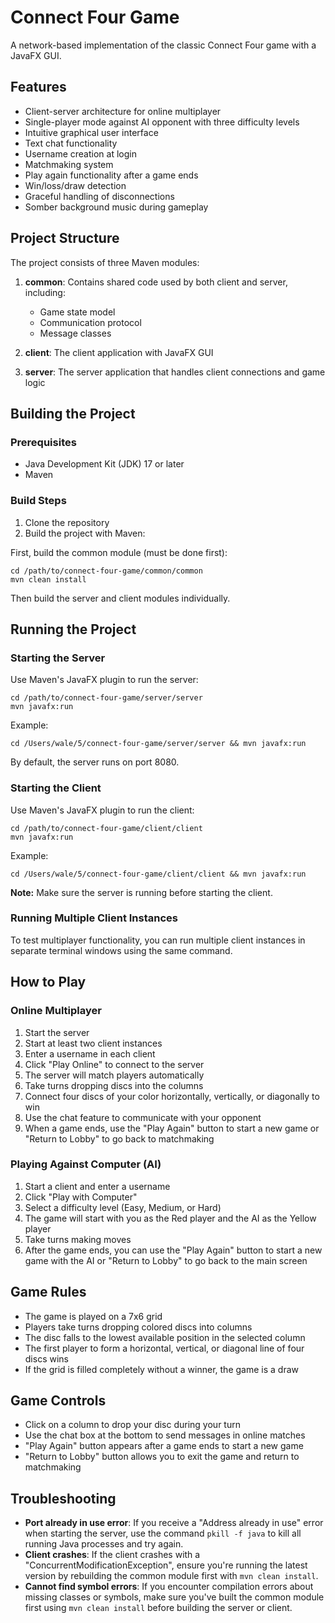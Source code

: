 # Connect Four Game

A network-based implementation of the classic Connect Four game with a JavaFX GUI.

## Features

- Client-server architecture for online multiplayer
- Single-player mode against AI opponent with three difficulty levels
- Intuitive graphical user interface
- Text chat functionality
- Username creation at login
- Matchmaking system
- Play again functionality after a game ends
- Win/loss/draw detection
- Graceful handling of disconnections
- Somber background music during gameplay

## Project Structure

The project consists of three Maven modules:

1. **common**: Contains shared code used by both client and server, including:
   - Game state model
   - Communication protocol
   - Message classes

2. **client**: The client application with JavaFX GUI

3. **server**: The server application that handles client connections and game logic

## Building the Project

### Prerequisites

- Java Development Kit (JDK) 17 or later
- Maven

### Build Steps

1. Clone the repository
2. Build the project with Maven:

First, build the common module (must be done first):
```
cd /path/to/connect-four-game/common/common
mvn clean install
```

Then build the server and client modules individually.

## Running the Project

### Starting the Server

Use Maven's JavaFX plugin to run the server:

```
cd /path/to/connect-four-game/server/server
mvn javafx:run
```

Example:
```
cd /Users/wale/5/connect-four-game/server/server && mvn javafx:run
```

By default, the server runs on port 8080.

### Starting the Client

Use Maven's JavaFX plugin to run the client:

```
cd /path/to/connect-four-game/client/client
mvn javafx:run
```

Example:
```
cd /Users/wale/5/connect-four-game/client/client && mvn javafx:run
```

**Note:** Make sure the server is running before starting the client.

### Running Multiple Client Instances

To test multiplayer functionality, you can run multiple client instances in separate terminal windows using the same command.

## How to Play

### Online Multiplayer

1. Start the server
2. Start at least two client instances
3. Enter a username in each client
4. Click "Play Online" to connect to the server
5. The server will match players automatically
6. Take turns dropping discs into the columns
7. Connect four discs of your color horizontally, vertically, or diagonally to win
8. Use the chat feature to communicate with your opponent
9. When a game ends, use the "Play Again" button to start a new game or "Return to Lobby" to go back to matchmaking

### Playing Against Computer (AI)

1. Start a client and enter a username
2. Click "Play with Computer"
3. Select a difficulty level (Easy, Medium, or Hard)
4. The game will start with you as the Red player and the AI as the Yellow player
5. Take turns making moves
6. After the game ends, you can use the "Play Again" button to start a new game with the AI or "Return to Lobby" to go back to the main screen

## Game Rules

- The game is played on a 7x6 grid
- Players take turns dropping colored discs into columns
- The disc falls to the lowest available position in the selected column
- The first player to form a horizontal, vertical, or diagonal line of four discs wins
- If the grid is filled completely without a winner, the game is a draw

## Game Controls

- Click on a column to drop your disc during your turn
- Use the chat box at the bottom to send messages in online matches
- "Play Again" button appears after a game ends to start a new game
- "Return to Lobby" button allows you to exit the game and return to matchmaking

## Troubleshooting

- **Port already in use error**: If you receive a "Address already in use" error when starting the server, use the command `pkill -f java` to kill all running Java processes and try again.
- **Client crashes**: If the client crashes with a "ConcurrentModificationException", ensure you're running the latest version by rebuilding the common module first with `mvn clean install`.
- **Cannot find symbol errors**: If you encounter compilation errors about missing classes or symbols, make sure you've built the common module first using `mvn clean install` before building the server or client.
